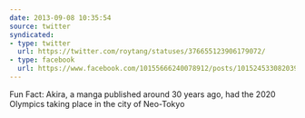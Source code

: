 ```yaml
---
date: 2013-09-08 10:35:54
source: twitter
syndicated:
- type: twitter
  url: https://twitter.com/roytang/statuses/376655123906179072/
- type: facebook
  url: https://www.facebook.com/10155666240078912/posts/10152453308203912
---
```


Fun Fact: Akira, a manga published around 30 years ago, had the 2020 Olympics taking place in the city of Neo-Tokyo